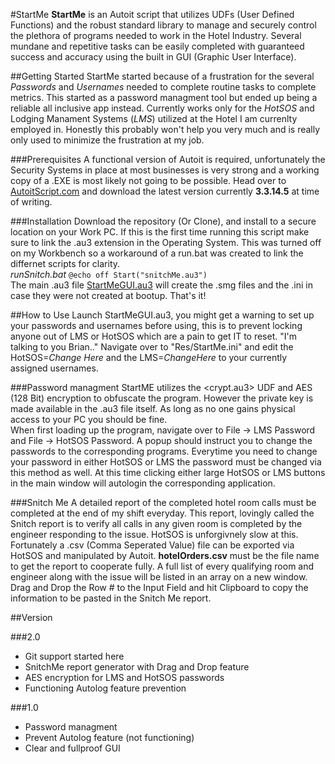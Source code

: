 #StartMe
**StartMe** is an Autoit script that utilizes UDFs (User Defined Functions) and the robust standard library to manage and securely control the plethora of 
programs needed to work in the Hotel Industry. Several mundane and repetitive tasks can be easily completed with guaranteed success and accuracy using the
built in GUI (Graphic User Interface).

##Getting Started
StartMe started because of a frustration for the several *Passwords* and *Usernames* needed to complete routine tasks to complete metrics. This started as a password 
managment tool but ended up being a reliable all inclusive app instead. Currently works only for the *HotSOS* and Lodging Manament Systems (*LMS*) utilized at
the Hotel I am currenlty employed in. Honestly this probably won't help you very much and is really only used to minimize the frustration at my job.

###Prerequisites
A functional version of Autoit is required, unfortunately the Security Systems in place at most businesses is very strong and a working copy of a .EXE is 
most likely not going to be possible. Head over to [AutoitScript.com](https://www.autoitscript.com/site/autoit/downloads/) and download the latest version currently
**3.3.14.5** at time of writing.

###Installation
Download the repository (Or Clone), and install to a secure location on your Work PC. If this is the first time running this script make sure to link the .au3 
extension in the Operating System. This was turned off on my Workbench so a workaround of a run.bat was created to link the differnet scripts for clarity.
<br>
*runSnitch.bat*
`@echo off
Start("snitchMe.au3")
`
<br>
The main .au3 file [StartMeGUI.au3](StartMeGUI.au3) will create the .smg files and the .ini in case they were not created at bootup. That's it!

##How to Use
Launch StartMeGUI.au3, you might get a warning to set up your passwords and usernames before using, this is to prevent locking anyone out of LMS or HotSOS which
are a pain to get IT to reset. "I'm talking to you Brian.." Navigate over to "Res/StartMe.ini" and edit the HotSOS=*Change Here* and the LMS=*ChangeHere* to your
currently assigned usernames.

###Password managment
StartME utilizes the <crypt.au3> UDF and AES (128 Bit) encryption to obfuscate the program. However the private key is made available in the .au3 file itself.
As long as no one gains physical access to your PC you should be fine. 
<br>
When first loading up the program, navigate over to File -> LMS Password and File -> HotSOS Password. A popup should instruct you to change the passwords to
the corresponding programs. Everytime you need to change your password in either HotSOS or LMS the password must be changed via this method as well. At this time
clicking either large HotSOS or LMS buttons in the main window will autologin the corresponding application.

###Snitch Me
A detailed report of the completed hotel room calls must be completed at the end of my shift everyday. This report, lovingly called the Snitch report is to verify 
all calls in any given room is completed by the engineer responding to the issue. HotSOS is unforgivnely slow at this. Fortunately a .csv (Comma Seperated Value) 
file can be exported via HotSOS and manipulated by Autoit. **hotelOrders.csv** must be the file name to get the report to cooperate fully. A full list of every 
qualifying room and engineer along with the issue will be listed in an array on a new window. Drag and Drop the Row # to the Input Field and hit Clipboard to 
copy the information to be pasted in the Snitch Me report.

##Version

###2.0
- Git support started here
- SnitchMe report generator with Drag and Drop feature
- AES encryption for LMS and HotSOS passwords
- Functioning Autolog feature prevention

###1.0
- Password managment
- Prevent Autolog feature (not functioning)
- Clear and fullproof GUI